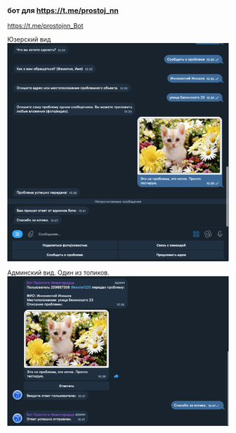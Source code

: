 ### бот для https://t.me/prostoj_nn


https://t.me/prostojnn_Bot

Юзерский вид
![img.png](images/user_pic_1.png)

Админский вид. Один из топиков.
![img_1.png](images/admin_pic_1.png)
